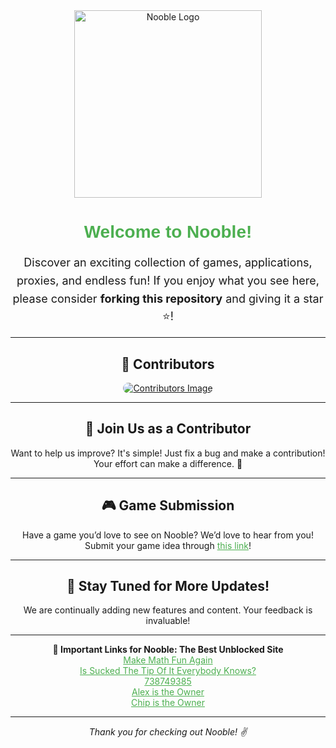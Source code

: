 <div align="center"> 
  <img src="https://github.com/NoobleGames/NoobleGames.github.io/blob/main/Logo/Logo4.png?raw=true" alt="Nooble Logo" width="300" height="300"> 
  <h1 style="font-family: 'Arial', sans-serif; color: #4CAF50;">Welcome to Nooble!</h1>
</div>
   
<p style="font-size: 18px; line-height: 1.6; text-align: center;">
  Discover an exciting collection of games, applications, proxies, and endless fun!
  If you enjoy what you see here, please consider <strong>forking this repository</strong> and giving it a star ⭐!
</p>

<hr>

<h2 style="text-align: center;">🌟 Contributors</h2>
<div align="center">
  <a href="https://github.com/NoobleGames/NoobleGames.github.io/graphs/contributors">
    <img src="https://contrib.rocks/image?repo=NoobleGames/NoobleGames.github.io" alt="Contributors Image" style="border-radius: 10px;" />
  </a>
</div>

<hr>

<h2 style="text-align: center;">🤝 Join Us as a Contributor</h2>
<p style="text-align: center;">
  Want to help us improve? It's simple! Just fix a bug and make a contribution! 
  Your effort can make a difference. 🙌
</p>

<hr>

<h2 style="text-align: center;">🎮 Game Submission</h2>
<p style="text-align: center;">
  Have a game you’d love to see on Nooble? 
  We’d love to hear from you! Submit your game idea through <a href="https://forms.gle/KpZkYLaMh2V9WCVN9" style="color: #4CAF50;">this link</a>!
</p>

<hr>

<h2 style="text-align: center;">🚀 Stay Tuned for More Updates!</h2>
<p style="text-align: center;">
  We are continually adding new features and content. Your feedback is invaluable!
</p>

<hr>

<div style="text-align: center;">
  <strong>🔗 Important Links for Nooble: The Best Unblocked Site</strong><br>
  <a href="https://makemathfunagain.netlify.app/" style="color: #4CAF50;">Make Math Fun Again</a><br>
  <a href="https://isuckedthetipofiteverybodyknows.netlify.app/" style="color: #4CAF50;">Is Sucked The Tip Of It Everybody Knows?</a><br>
  <a href="https://738749385-33248303-3234324.vercel.app" style="color: #4CAF50;">738749385</a><br>
  <a href="https://alexistheowner.vercel.app" style="color: #4CAF50;">Alex is the Owner</a><br>
  <a href="https://chipistheowner.vercel.app" style="color: #4CAF50;">Chip is the Owner</a><br>
</div>

<hr>

<p style="text-align: center; font-style: italic;">Thank you for checking out Nooble! ✌️</p>
